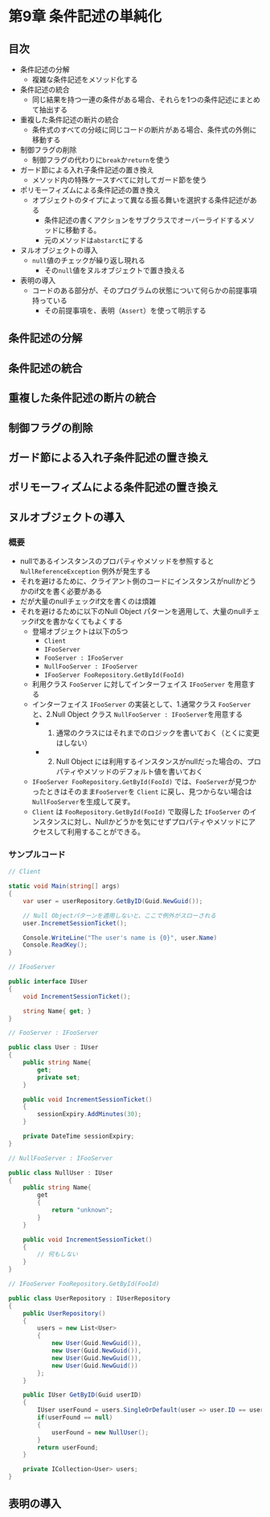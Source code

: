# 第9章 条件記述の単純化

## 目次
- 条件記述の分解
  - 複雑な条件記述をメソッド化する
- 条件記述の統合
  - 同じ結果を持つ一連の条件がある場合、それらを1つの条件記述にまとめて抽出する
- 重複した条件記述の断片の統合
  - 条件式のすべての分岐に同じコードの断片がある場合、条件式の外側に移動する
- 制御フラグの削除
  - 制御フラグの代わりに`break`か`return`を使う
- ガード節による入れ子条件記述の置き換え
  - メソッド内の特殊ケースすべてに対してガード節を使う
- ポリモーフィズムによる条件記述の置き換え
  - オブジェクトのタイプによって異なる振る舞いを選択する条件記述がある
    - 条件記述の書くアクションをサブクラスでオーバーライドするメソッドに移動する。
    - 元のメソッドは`abstarct`にする
- ヌルオブジェクトの導入
  - `null`値のチェックが繰り返し現れる
    - その`null`値をヌルオブジェクトで置き換える
- 表明の導入
  - コードのある部分が、そのプログラムの状態について何らかの前提事項持っている
    - その前提事項を、表明（`Assert`）を使って明示する

## 条件記述の分解

## 条件記述の統合

## 重複した条件記述の断片の統合

## 制御フラグの削除

## ガード節による入れ子条件記述の置き換え

## ポリモーフィズムによる条件記述の置き換え

## ヌルオブジェクトの導入
### 概要
- nullであるインスタンスのプロパティやメソッドを参照すると`NullReferenceException` 例外が発生する
- それを避けるために、クライアント側のコードにインスタンスがnullかどうかのif文を書く必要がある
- だが大量のnullチェックif文を書くのは煩雑
- それを避けるために以下のNull Object パターンを適用して、大量のnullチェックif文を書かなくてもよくする
  - 登場オブジェクトは以下の5つ
    - `Client`
    - `IFooServer`
    - `FooServer : IFooServer`
    - `NullFooServer : IFooServer`
    - `IFooServer FooRepository.GetById(FooId)`
  - 利用クラス `FooServer` に対してインターフェイス `IFooServer` を用意する
  - インターフェイス `IFooServer` の実装として、1.通常クラス `FooServer` と、2.Null Object クラス `NullFooServer : IFooServer`を用意する
    - 1. 通常のクラスにはそれまでのロジックを書いておく（とくに変更はしない）
    - 2. Null Object には利用するインスタンスがnullだった場合の、プロパティやメソッドのデフォルト値を書いておく
  - `IFooServer FooRepository.GetById(FooId)` では、`FooServer`が見つかったときはそのまま`FooServer`を `Client` に戻し、見つからない場合は`NullFooServer`を生成して戻す。
  - `Client` は `FooRepository.GetById(FooId)` で取得した `IFooServer` のインスタンスに対し、Nullかどうかを気にせずプロパティやメソッドにアクセスして利用することができる。

### サンプルコード

``` cs
// Client

static void Main(string[] args)
{
    var user = userRepository.GetByID(Guid.NewGuid());

    // Null Objectパターンを適用しないと、ここで例外がスローされる
    user.IncremetSessionTicket();

    Console.WriteLine("The user's name is {0}", user.Name)
    Console.ReadKey();
}
```
``` cs
// IFooServer

public interface IUser
{
    void IncrementSessionTicket();

    string Name{ get; }
}
```
``` cs
// FooServer : IFooServer

public class User : IUser
{
    public string Name{
        get;
        private set;
    }

    public void IncrementSessionTicket()
    {
        sessionExpiry.AddMinutes(30);
    }

    private DateTime sessionExpiry;
}
```

``` cs
// NullFooServer : IFooServer

public class NullUser : IUser
{
    public string Name{
        get
        {
            return "unknown";
        }
    }

    public void IncrementSessionTicket()
    {
        // 何もしない
    }
}
```

``` cs
// IFooServer FooRepository.GetById(FooId)

public class UserRepository : IUserRepository
{
    public UserRepository()
    {
        users = new List<User>
        {
            new User(Guid.NewGuid()),
            new User(Guid.NewGuid()),
            new User(Guid.NewGuid()),
            new User(Guid.NewGuid())
        };
    }

    public IUser GetByID(Guid userID)
    {
        IUser userFound = users.SingleOrDefault(user => user.ID == userID);
        if(userFound == null)
        {
            userFound = new NullUser();
        }
        return userFound;
    }

    private ICollection<User> users;
}
```


## 表明の導入

